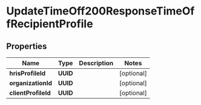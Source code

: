 

# UpdateTimeOff200ResponseTimeOffRecipientProfile


## Properties

| Name | Type | Description | Notes |
|------------ | ------------- | ------------- | -------------|
|**hrisProfileId** | **UUID** |  |  [optional] |
|**organizationId** | **UUID** |  |  [optional] |
|**clientProfileId** | **UUID** |  |  [optional] |



